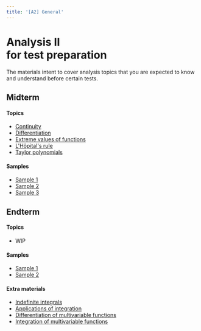 ```yaml
---
title: '[A2] General'
---
```


# Analysis II<br>for test preparation

The materials intent to cover analysis topics that you are expected to know and understand before certain tests.

## Midterm

#### Topics

- [Continuity](/materials/analysis2/continuity.md)
- [Differentiation](/materials/analysis2/differentiation.md)
- [Extreme values of functions](/materials/analysis2/extremes.md)
- [L'Hôpital's rule](/materials/analysis2/LH.md)
- [Taylor polynomials](/materials/analysis2/taylor.md)

#### Samples

- [Sample 1](/samples/analysis2/midterm/1.pdf)
- [Sample 2](/samples/analysis2/midterm/2.pdf)
- [Sample 3](/samples/analysis2/midterm/3.pdf)

## Endterm

#### Topics

- WIP

#### Samples

- [Sample 1](/samples/analysis2/endterm/1.pdf)
- [Sample 2](/samples/analysis2/endterm/2.pdf)

#### Extra materials

- [Indefinite integrals](/extra/analysis2/01_indefenite_integrals.pdf)
- [Applications of integration](/extra/analysis2/02_applications_of_integration.pdf)
- [Differentiation of multivariable functions](/extra/analysis2/03_differentiation_of_multivariable_functions.pdf)
- [Integration of multivariable functions](/extra/analysis2/04_integration_of_multivariable_functions.pdf)
